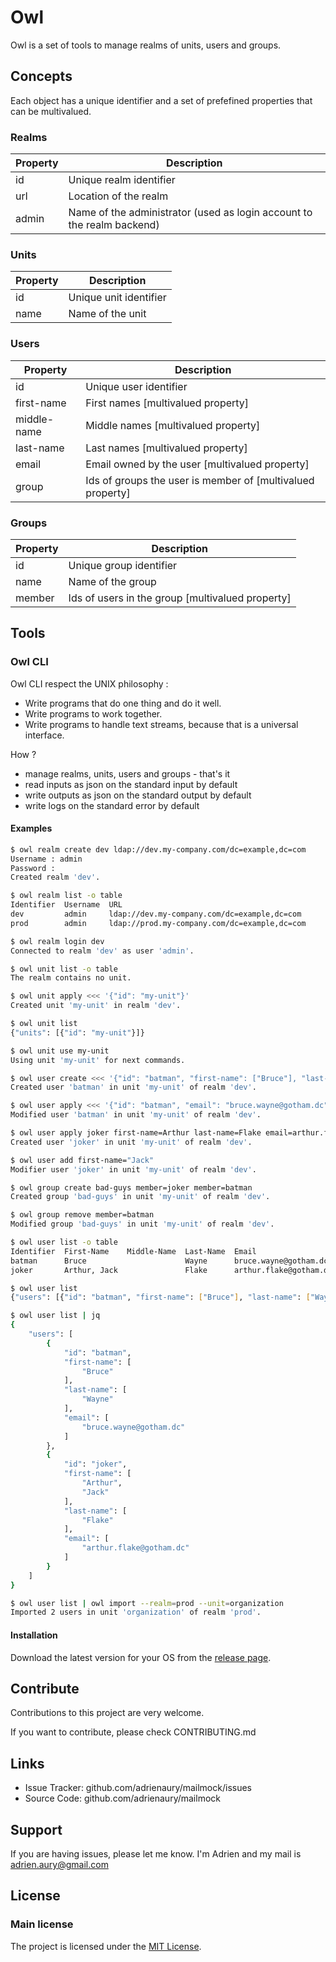 # Owl

Owl is a set of tools to manage realms of units, users and groups.

## Concepts

Each object has a unique identifier and a set of prefefined properties that can be multivalued.

### Realms

Property | Description
--       | --
id       | Unique realm identifier
url      | Location of the realm
admin    | Name of the administrator (used as login account to the realm backend)

### Units

Property | Description
--       | --
id       | Unique unit identifier
name     | Name of the unit

### Users

Property    | Description
--       | --
id          | Unique user identifier
first-name  | First names [multivalued property]
middle-name | Middle names [multivalued property]
last-name   | Last names [multivalued property]
email       | Email owned by the user [multivalued property]
group       | Ids of groups the user is member of [multivalued property]

### Groups

Property | Description
--       | --
id       | Unique group identifier
name     | Name of the group
member   | Ids of users in the group [multivalued property]

## Tools

### Owl CLI

Owl CLI respect the UNIX philosophy :

* Write programs that do one thing and do it well.
* Write programs to work together.
* Write programs to handle text streams, because that is a universal interface.

How ?

* manage realms, units, users and groups - that's it
* read inputs as json on the standard input by default
* write outputs as json on the standard output by default
* write logs on the standard error by default

#### Examples

```bash
$ owl realm create dev ldap://dev.my-company.com/dc=example,dc=com
Username : admin
Password :
Created realm 'dev'.

$ owl realm list -o table
Identifier  Username  URL
dev         admin     ldap://dev.my-company.com/dc=example,dc=com
prod        admin     ldap://prod.my-company.com/dc=example,dc=com

$ owl realm login dev
Connected to realm 'dev' as user 'admin'.

$ owl unit list -o table
The realm contains no unit.

$ owl unit apply <<< '{"id": "my-unit"}'
Created unit 'my-unit' in realm 'dev'.

$ owl unit list
{"units": [{"id": "my-unit"}]}

$ owl unit use my-unit
Using unit 'my-unit' for next commands.

$ owl user create <<< '{"id": "batman", "first-name": ["Bruce"], "last-name": ["Wayne"]}'
Created user 'batman' in unit 'my-unit' of realm 'dev'.

$ owl user apply <<< '{"id": "batman", "email": "bruce.wayne@gotham.dc"}'
Modified user 'batman' in unit 'my-unit' of realm 'dev'.

$ owl user apply joker first-name=Arthur last-name=Flake email=arthur.flake@gotham.dc
Created user 'joker' in unit 'my-unit' of realm 'dev'.

$ owl user add first-name="Jack"
Modifier user 'joker' in unit 'my-unit' of realm 'dev'.

$ owl group create bad-guys member=joker member=batman
Created group 'bad-guys' in unit 'my-unit' of realm 'dev'.

$ owl group remove member=batman
Modified group 'bad-guys' in unit 'my-unit' of realm 'dev'.

$ owl user list -o table
Identifier  First-Name    Middle-Name  Last-Name  Email                   Group
batman      Bruce                      Wayne      bruce.wayne@gotham.dc
joker       Arthur, Jack               Flake      arthur.flake@gotham.dc  bad-guys

$ owl user list
{"users": [{"id": "batman", "first-name": ["Bruce"], "last-name": ["Wayne"], "email": ["bruce.wayne@gotham.dc"]}, {"id": "joker", "first-name": ["Arthur", "Jack"], "last-name": ["Flake"], "email": ["arthur.flake@gotham.dc"]}]}

$ owl user list | jq
{
    "users": [
        {
            "id": "batman",
            "first-name": [
                "Bruce"
            ],
            "last-name": [
                "Wayne"
            ],
            "email": [
                "bruce.wayne@gotham.dc"
            ]
        },
        {
            "id": "joker",
            "first-name": [
                "Arthur",
                "Jack"
            ],
            "last-name": [
                "Flake"
            ],
            "email": [
                "arthur.flake@gotham.dc"
            ]
        }
    ]
}

$ owl user list | owl import --realm=prod --unit=organization
Imported 2 users in unit 'organization' of realm 'prod'.
```

#### Installation

Download the latest version for your OS from the [release page](https://github.com/adrienaury/owl/releases).

## Contribute

Contributions to this project are very welcome.

If you want to contribute, please check CONTRIBUTING.md

## Links

* Issue Tracker: github.com/adrienaury/mailmock/issues
* Source Code: github.com/adrienaury/mailmock

## Support

If you are having issues, please let me know.
I'm Adrien and my mail is adrien.aury@gmail.com

## License

### Main license

The project is licensed under the [MIT License](https://opensource.org/licenses/MIT).
